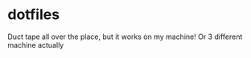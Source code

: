 # dotfiles
Duct tape all over the place, but it works on my machine! Or 3 different
machine actually
